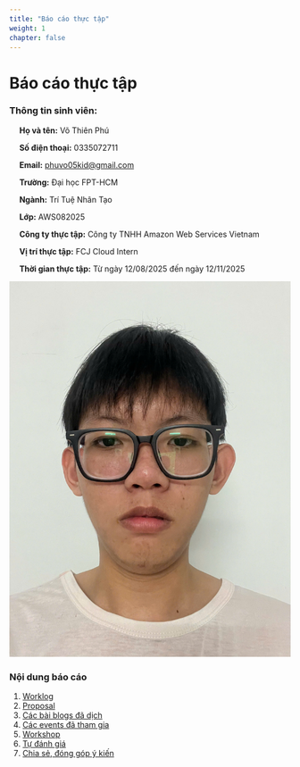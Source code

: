 ```yaml
---
title: "Báo cáo thực tập"
weight: 1
chapter: false
---
```


# Báo cáo thực tập
### Thông tin sinh viên:
&emsp; **Họ và tên:** Võ Thiên Phú

&emsp; **Số điện thoại:** 0335072711

&emsp; **Email:** phuvo05kid@gmail.com

&emsp; **Trường:** Đại học FPT-HCM

&emsp; **Ngành:** Trí Tuệ Nhân Tạo

&emsp; **Lớp:** AWS082025

&emsp; **Công ty thực tập:** Công ty TNHH Amazon Web Services Vietnam

&emsp; **Vị trí thực tập:** FCJ Cloud Intern

&emsp; **Thời gian thực tập:** Từ ngày 12/08/2025 đến ngày 12/11/2025

![Ảnh đại diện của bạn](/images/avatar.png)



### Nội dung báo cáo

1.  [Worklog](1-Worklog/)
2.  [Proposal](2-Proposal/)
3.  [Các bài blogs đã dịch](3-BlogsTranslated/)
4.  [Các events đã tham gia](4-EventParticipated/)
5.  [Workshop](5-Workshop/)
6.  [Tự đánh giá](6-Self-evaluation/)
7.  [Chia sẻ, đóng góp ý kiến](7-Feedback/)
